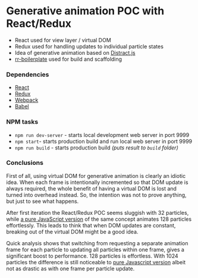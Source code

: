 # Generative animation POC with React/Redux

  * React used for view layer / virtual DOM
  * Redux used for handling updates to individual particle states
  * Idea of generative animation based on [Distract.js](https://github.com/unkhz/Distract.js)
  * [rr-boilerplate](https://github.com/a-tarasyuk/rr-boilerplate.git) used for build and scaffolding

### Dependencies

  * [React](https://facebook.github.io/react)
  * [Redux](https://github.com/rackt/redux)
  * [Webpack](https://webpack.github.io)
  * [Babel](https://babeljs.io)

### NPM tasks

- `npm run dev-server` - starts local development web server in port 9999
- `npm start`- starts production build and run local web server in port 9999
- `npm run build` - starts production build *(puts result to `build` folder)*

### Conclusions

First of all, using virtual DOM for generative animation is clearly an idiotic idea.
When each frame is intentionally incremented so that DOM update is always required,
the whole benefit of having a virtual DOM is lost and turned into overhead instead.
So, the intention was not to prove anything, but just to see what happens.

After first iteration the React/Redux POC seems sluggish with 32 particles, while
[a pure JavaScript version](https://embed.plnkr.co/773Cms/) of the same concept
animates 128 particles effortlessly. This leads to think that when DOM updates
are constant, breaking out of the virtual DOM might be a good idea.

Quick analysis shows that switching from requesting a separate animation frame for each
particle to updating all particles within one frame, gives a significant boost to performance. 128
particles is effortless. With 1024 particles the difference is still noticeable to [pure
Javascript version](https://embed.plnkr.co/cR14fu/) albeit not as drastic as with one frame
per particle update.
